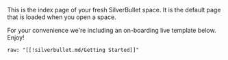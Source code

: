 This is the index page of your fresh SilverBullet space. It is the default page that is loaded when you open a space.

For your convenience we're including an on-boarding live template below. Enjoy!

```include
raw: "[[!silverbullet.md/Getting Started]]"
```
